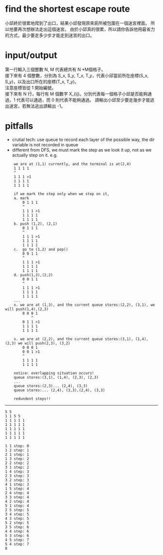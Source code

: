 # find the shortest escape route

小邱終於很累地爬到了出口，結果小邱發現原來廁所被包圍在一個迷宮裡面。
所以他要再次想辦法走出這個迷宮。
由於小邱真的很累，所以請你告訴他用最省力的方式，最少要走多少步才能走到迷宮的出口。
# input/output
第一行輸入三個整數 N, M 代表總共有 N *M個格子。  
接下來有 4 個整數，分別為 S_x, S_y, T_x, T_y，代表小邱當前所在座標(S_x, S_y)，以及出口所在的座標(T_x, T_y)。  
注意座標皆從 1 開始編號。  
接下來有 N 行，每行有 M 個數字 X_{ij}。分別代表每一個格子小邱是否能夠通過，1 代表可以通過，而 0 則代表不能夠通過。
請輸出小邱至少要走幾步才能逃出迷宮，若無法逃出請輸出 -1。  

# pitfalls
- crutial tech: use queue to record each layer of the possible way, the dir variable is not recorded in queue 
- different from DFS, we must mark the step as we look it up, not as we actually step on it.
    e.g.  
```
    we are at (1,1) currently, and the terminal is at(2,4)
    1 1 1 1
    ^
    1 1 1 >1 
    1 1 1 1
    1 1 1 1

    if we mark the step only when we step on it, 
    a. mark
        0 1 1 1
        ^
        1 1 1 >1 
        1 1 1 1
        1 1 1 1
    b. push (1,2), (2,1)
        0 1 1 1
        ^
        1 1 1 >1 
        1 1 1 1
        1 1 1 1
    c.  go to (1,2) and pop()   
        0 0 1 1
        ^
        1 1 1 >1 
        1 1 1 1
        1 1 1 1
    d. push(1,3),(2,2)
        0 0 1 1
        ^
        1 1 1 >1 
        1 1 1 1
        1 1 1 1
    ...
    x. we are at (1,3), and the current queue stores:(2,2), (3,1), we will push(1,4),(2,3) 
        0 0 0 1
            ^
        0 1 1 >1 
        1 1 1 1
        1 1 1 1

    x. we are at (2,2), and the current queue stores:(3,1), (1,4), (2,3) we will push(2,3), (3,2) 
        0 0 0 1
        0 0 1 >1 
        ^
        1 1 1 1
        1 1 1 1

    notice: overlapping situation occurs!
    queue stores:(3,1), (1,4), (2,3), (2,3)
    ...
    queue stores:(2,3)... (2,4), (3,3)
    queue stores:... (2,4), (3,3),(2,4), (3,3) 

    redundent steps!!
```
---
    5 5
    1 1 5 5
    1 1 1 1 1
    1 1 1 1 1
    1 1 1 1 1
    1 1 1 1 1
    1 1 1 1 1

    1 1 step: 0
    1 2 step: 1
    2 1 step: 1
    1 3 step: 2
    2 2 step: 2
    3 1 step: 2
    1 4 step: 3
    2 3 step: 3
    3 2 step: 3
    4 1 step: 3
    1 5 step: 4
    2 4 step: 4
    3 3 step: 4
    4 2 step: 4
    5 1 step: 4
    2 5 step: 5
    3 4 step: 5
    4 3 step: 5
    5 2 step: 5
    3 5 step: 6
    4 4 step: 6
    5 3 step: 6
    4 5 step: 7
    5 4 step: 7
    8


